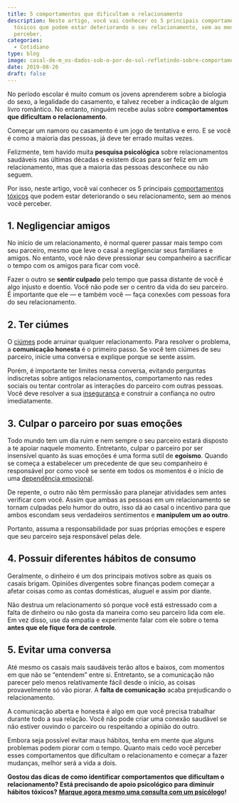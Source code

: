 ```yaml
---
title: 5 comportamentos que dificultam o relacionamento
description: Neste artigo, você vai conhecer os 5 principais comportamentos
  tóxicos que podem estar deteriorando o seu relacionamento, sem ao menos você
  perceber.
categories:
  - Cotidiano
type: blog
image: casal-de-m_os-dados-sob-o-por-do-sol-refletindo-sobre-comportamentos-que-dificultam-o-relacionamento.jpg
date: 2019-08-26
draft: false
---
```


No período escolar é muito comum os jovens aprenderem sobre a biologia do sexo, a legalidade do casamento, e talvez receber a indicação de algum livro romântico. No entanto, ninguém recebe aulas sobre **comportamentos que dificultam o relacionamento**.

Começar um namoro ou casamento é um jogo de tentativa e erro. E se você é como a maioria das pessoas, já deve ter errado muitas vezes.

Felizmente, tem havido muita **pesquisa psicológica** sobre relacionamentos saudáveis nas últimas décadas e existem dicas para ser feliz em um relacionamento, mas que a maioria das pessoas desconhece ou não seguem.

Por isso, neste artigo, você vai conhecer os 5 principais [comportamentos tóxicos](/relacionamento-toxico-entenda-se-voce-esta-em-um/) que podem estar deteriorando o seu relacionamento, sem ao menos você perceber.

## **1. Negligenciar amigos**

No início de um relacionamento, é normal querer passar mais tempo com seu parceiro, mesmo que leve o casal a negligenciar seus familiares e amigos. No entanto, você não deve pressionar seu companheiro a sacrificar o tempo com os amigos para ficar com você.

Fazer o outro se **sentir culpado** pelo tempo que passa distante de você é algo injusto e doentio. Você não pode ser o centro da vida do seu parceiro. É importante que ele — e também você — faça conexões com pessoas fora do seu relacionamento.

## **2. Ter ciúmes**

O [ciúmes](/ciumes-sofrimento-de-muitos-e-amor-de-poucos/) pode arruinar qualquer relacionamento. Para resolver o problema, a **comunicação honesta** é o primeiro passo. Se você tem ciúmes de seu parceiro, inicie uma conversa e explique porque se sente assim.

Porém, é importante ter limites nessa conversa, evitando perguntas indiscretas sobre antigos relacionamentos, comportamento nas redes sociais ou tentar controlar as interações do parceiro com outras pessoas. Você deve resolver a sua [insegurança](/5-dicas-para-vencer-a-inseguranca-no-relacionamento/) e construir a confiança no outro imediatamente.

## **3. Culpar o parceiro por suas emoções**

Todo mundo tem um dia ruim e nem sempre o seu parceiro estará disposto a te apoiar naquele momento. Entretanto, culpar o parceiro por ser insensível quanto às suas emoções é uma forma sutil de **egoísmo**. Quando se começa a estabelecer um precedente de que seu companheiro é responsável por como você se sente em todos os momentos é o início de uma [dependência emocional](/dependencia-emocional/).

De repente, o outro não têm permissão para planejar atividades sem antes verificar com você. Assim que ambas as pessoas em um relacionamento se tornam culpadas pelo humor do outro, isso dá ao casal o incentivo para que ambos escondam seus verdadeiros sentimentos e **manipulem um ao outro**.

Portanto, assuma a responsabilidade por suas próprias emoções e espere que seu parceiro seja responsável pelas dele.

## **4. Possuir diferentes hábitos de consumo**

Geralmente, o dinheiro é um dos principais motivos sobre as quais os casais brigam. Opiniões divergentes sobre finanças podem começar a afetar coisas como as contas domésticas, aluguel e assim por diante.

Não destrua um relacionamento só porque você está estressado com a falta de dinheiro ou não gosta da maneira como seu parceiro lida com ele. Em vez disso, use da empatia e experimente falar com ele sobre o tema **antes que ele fique fora de controle**.

## **5. Evitar uma conversa**

Até mesmo os casais mais saudáveis terão altos e baixos, com momentos em que não se “entendem” entre si. Entretanto, se a comunicação não parecer pelo menos relativamente fácil desde o início, as coisas provavelmente só vão piorar. A **falta de comunicação** acaba prejudicando o relacionamento.

A comunicação aberta e honesta é algo em que você precisa trabalhar durante todo a sua relação. Você não pode criar uma conexão saudável se não estiver ouvindo o parceiro ou respeitando a opinião do outro.

Embora seja possível evitar maus hábitos, tenha em mente que alguns problemas podem piorar com o tempo. Quanto mais cedo você perceber esses comportamentos que dificultam o relacionamento e começar a fazer mudanças, melhor será a vida a dois.

**Gostou das dicas de como identificar comportamentos que dificultam o relacionamento? Está precisando de apoio psicológico para diminuir hábitos tóxicos?** **[Marque agora mesmo uma consulta com um psicólogo](/contato/)!**

